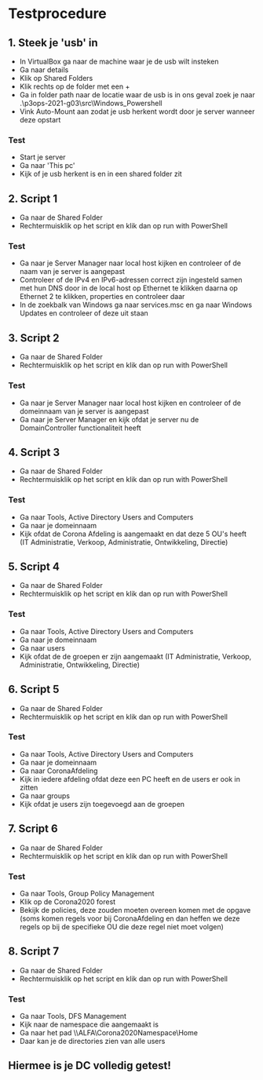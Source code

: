 # Testprocedure
## 1. Steek je 'usb' in
  - In VirtualBox ga naar de machine waar je de usb wilt insteken
  - Ga naar details
  - Klik op Shared Folders
  - Klik rechts op de folder met een +
  - Ga in folder path naar de locatie waar de usb is in ons geval zoek je naar .\p3ops-2021-g03\src\Windows_Powershell
  - Vink Auto-Mount aan zodat je usb herkent wordt door je server wanneer deze opstart
### Test
  - Start je server
  - Ga naar 'This pc'
  - Kijk of je usb herkent is en in een shared folder zit
  
## 2. Script 1
  - Ga naar de Shared Folder
  - Rechtermuisklik op het script en klik dan op run with PowerShell
### Test
  - Ga naar je Server Manager naar local host kijken en controleer of de naam van je server is aangepast
  - Controleer of de IPv4 en IPv6-adressen correct zijn ingesteld samen met hun DNS door in de local host op Ethernet te klikken daarna op Ethernet 2 te klikken, properties en controleer daar
  - In de zoekbalk van Windows ga naar services.msc en ga naar Windows Updates en controleer of deze uit staan
## 3. Script 2
  - Ga naar de Shared Folder
  - Rechtermuisklik op het script en klik dan op run with PowerShell
### Test
  - Ga naar je Server Manager naar local host kijken en controleer of de domeinnaam van je server is aangepast
  - Ga naar je Server Manager en kijk ofdat je server nu de DomainController functionaliteit heeft
## 4. Script 3
  - Ga naar de Shared Folder
  - Rechtermuisklik op het script en klik dan op run with PowerShell
### Test
  - Ga naar Tools, Active Directory Users and Computers 
  - Ga naar je domeinnaam
  - Kijk ofdat de Corona Afdeling is aangemaakt en dat deze 5 OU's heeft (IT Administratie, Verkoop, Administratie, Ontwikkeling, Directie)
## 5. Script 4
  - Ga naar de Shared Folder
  - Rechtermuisklik op het script en klik dan op run with PowerShell
### Test
  - Ga naar Tools, Active Directory Users and Computers 
  - Ga naar je domeinnaam
  - Ga naar users
  - Kijk ofdat de de groepen er zijn aangemaakt (IT Administratie, Verkoop, Administratie, Ontwikkeling, Directie)
## 6. Script 5
  - Ga naar de Shared Folder
  - Rechtermuisklik op het script en klik dan op run with PowerShell
### Test
  - Ga naar Tools, Active Directory Users and Computers
  - Ga naar je domeinnaam
  - Ga naar CoronaAfdeling
  - Kijk in iedere afdeling ofdat deze een PC heeft en de users er ook in zitten
  - Ga naar groups
  - Kijk ofdat je users zijn toegevoegd aan de groepen
## 7. Script 6
  - Ga naar de Shared Folder
  - Rechtermuisklik op het script en klik dan op run with PowerShell
### Test
  - Ga naar Tools, Group Policy Management
  - Klik op de Corona2020 forest
  - Bekijk de policies, deze zouden moeten overeen komen met de opgave (soms komen regels voor bij CoronaAfdeling en dan heffen we deze regels op bij de specifieke OU die deze regel niet moet volgen)
## 8. Script 7
  - Ga naar de Shared Folder
  - Rechtermuisklik op het script en klik dan op run with PowerShell
### Test
  - Ga naar Tools, DFS Management
  - Kijk naar de namespace die aangemaakt is
  - Ga naar het pad \\\ALFA\Corona2020Namespace\Home
  - Daar kan je de directories zien van alle users
## Hiermee is je DC volledig getest!
